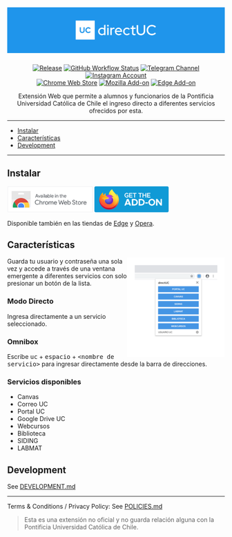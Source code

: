 <h1 align="center">
  <img src="./.github/readme/header.svg" alt="directUC" />
</h1>

<p align="center">
  <a href="https://github.com/wachunei/directUC/releases"><img alt="Release" src="https://img.shields.io/github/v/release/wachunei/directuc?color=%231F95EB&label=release&style=flat-square&logo=github" /></a>
  <a href="https://github.com/wachunei/directUC/actions?query=workflow%3Adevelop-checks"><img alt="GitHub Workflow Status" src="https://img.shields.io/github/workflow/status/wachunei/directuc/develop-checks?label=tests%20and%20build&style=flat-square&logo=github-actions&logoColor=fff"></a>
  <a href="https://t.me/directUC"><img alt="Telegram Channel" src="https://img.shields.io/static/v1?label=telegram&message=channel&color=1F95EB&style=flat-square&logo=telegram"></a>
  <a href="https://instagram.com/directUC_"><img alt="Instagram Account" src="https://img.shields.io/static/v1?label=instagram&message=profile&color=1F95EB&style=flat-square&logo=instagram"></a>
  <br>
  <a href="https://bit.ly/directUC"><img alt="Chrome Web Store" src="https://img.shields.io/chrome-web-store/v/leflipcmaokfjdgpemeimelohgfdbdca?color=1F95EB&style=flat-square&logo=google-chrome&logoColor=fff"></a>
  <a href="https://bit.ly/directUCff"><img alt="Mozilla Add-on" src="https://img.shields.io/amo/v/directuc?color=1F95EB&style=flat-square&logo=firefox-browser&logoColor=fff"></a>
  <a href="https://bit.ly/directUCedge"><img alt="Edge Add-on" src="https://img.shields.io/badge/dynamic/json?color=1F95EB&label=edge%20add-on&prefix=v&query=%24.version&url=https%3A%2F%2Fmicrosoftedge.microsoft.com%2Faddons%2Fgetproductdetailsbycrxid%2Fhnlkkfgdllbagiaommmbnagdbnciddfl&style=flat-square&logo=microsoft-edge&logoColor=fff"></a>
</p>

<p align="center">
  Extensión Web que permite a alumnos y funcionarios de la Pontificia Universidad Católica de Chile el ingreso directo a diferentes servicios ofrecidos por esta.
</p>

---

- [Instalar](#install)
- [Características](#caracteristicas)
- [Development](#development)

---

<a name="install"></a>

## Instalar

<a href="https://bit.ly/directUC"><img src="./.github/readme/chrome-webstore.png" height="60" /></a>
<a href="https://bit.ly/iredirectUCff"><img src="./.github/readme/firefox-addon.png" height="60" /></a>

Disponible también en las tiendas de [Edge](https://bit.ly/directUCedge) y [Opera](https://bit.ly/directUCopera).

<a name="caracteristicas"></a>

## Características

<img src="./.github/readme/popup.png" height="230" align="right"/>

Guarda tu usuario y contraseña una sola vez y accede a través de una
ventana emergente a diferentes servicios con solo presionar un
botón de la lista.

### Modo Directo

Ingresa directamente a un servicio seleccionado.

### Omnibox

Escribe <kbd>uc</kbd> + <kbd>espacio</kbd> + <kbd>\<nombre de servicio\></nombre></kbd>
para ingresar directamente desde la barra de direcciones.

### Servicios disponibles

- Canvas
- Correo UC
- Portal UC
- Google Drive UC
- Webcursos
- Biblioteca
- SIDING
- LABMAT

## Development

See [DEVELOPMENT.md](DEVELOPMENT.md)

---

Terms & Conditions / Privacy Policy: See [POLICIES.md](POLICIES.md)

> Esta es una extensión no oficial y no guarda relación alguna con la Pontificia Universidad Católica de Chile.
